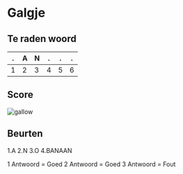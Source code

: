# Galgje

## Te raden woord

|.|A|N|.|.|.|
|-|-|-|-|-|-|
|1|2|3|4|5|6|

## Score
![gallow](./images/2.png)

## Beurten
1.A
2.N
3.O
4.BANAAN 


1 Antwoord = Goed
2 Antwoord = Goed
3 Antwoord = Fout
